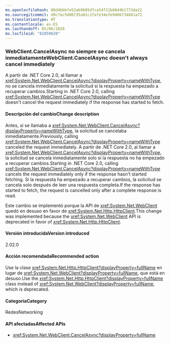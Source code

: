 ```yaml
---
ms.openlocfilehash: 80d4bbbfe52ab9685d7ca54f21b80d4b1773da22
ms.sourcegitcommit: d9c7ac5d06735a01c1fafe34efe9486734841a72
ms.translationtype: HT
ms.contentlocale: es-ES
ms.lasthandoff: 05/06/2020
ms.locfileid: "82859620"
---
```

### <a name="webclientcancelasync-doesnt-always-cancel-immediately"></a><span data-ttu-id="ec921-101">WebClient.CancelAsync no siempre se cancela inmediatamente</span><span class="sxs-lookup"><span data-stu-id="ec921-101">WebClient.CancelAsync doesn't always cancel immediately</span></span>

<span data-ttu-id="ec921-102">A partir de .NET Core 2.0, al llamar a <xref:System.Net.WebClient.CancelAsync?displayProperty=nameWithType>, no se cancela inmediatamente la solicitud si la respuesta ha empezado a recuperar cambios.</span><span class="sxs-lookup"><span data-stu-id="ec921-102">Starting in .NET Core 2.0, calling <xref:System.Net.WebClient.CancelAsync?displayProperty=nameWithType> doesn't cancel the request immediately if the response has started to fetch.</span></span>

#### <a name="change-description"></a><span data-ttu-id="ec921-103">Descripción del cambio</span><span class="sxs-lookup"><span data-stu-id="ec921-103">Change description</span></span>

<span data-ttu-id="ec921-104">Antes, si se llamaba a <xref:System.Net.WebClient.CancelAsync?displayProperty=nameWithType>, la solicitud se cancelaba inmediatamente.</span><span class="sxs-lookup"><span data-stu-id="ec921-104">Previously, calling <xref:System.Net.WebClient.CancelAsync?displayProperty=nameWithType> canceled the request immediately.</span></span> <span data-ttu-id="ec921-105">A partir de .NET Core 2.0, al llamar a <xref:System.Net.WebClient.CancelAsync?displayProperty=nameWithType>, la solicitud se cancela inmediatamente solo si la respuesta no ha empezado a recuperar cambios.</span><span class="sxs-lookup"><span data-stu-id="ec921-105">Starting in .NET Core 2.0, calling <xref:System.Net.WebClient.CancelAsync?displayProperty=nameWithType> cancels the request immediately only if the response hasn't started fetching.</span></span> <span data-ttu-id="ec921-106">Si la respuesta ha empezado a recuperar cambios, la solicitud se cancela solo después de leer una respuesta completa.</span><span class="sxs-lookup"><span data-stu-id="ec921-106">If the response has started to fetch, the request is cancelled only after a complete response is read.</span></span>

<span data-ttu-id="ec921-107">Este cambio se implementó porque la API de <xref:System.Net.WebClient> quedó en desuso en favor de <xref:System.Net.Http.HttpClient>.</span><span class="sxs-lookup"><span data-stu-id="ec921-107">This change was implemented because the <xref:System.Net.WebClient> API is deprecated in favor of <xref:System.Net.Http.HttpClient>.</span></span>

#### <a name="version-introduced"></a><span data-ttu-id="ec921-108">Versión introducida</span><span class="sxs-lookup"><span data-stu-id="ec921-108">Version introduced</span></span>

<span data-ttu-id="ec921-109">2.0</span><span class="sxs-lookup"><span data-stu-id="ec921-109">2.0</span></span>

#### <a name="recommended-action"></a><span data-ttu-id="ec921-110">Acción recomendada</span><span class="sxs-lookup"><span data-stu-id="ec921-110">Recommended action</span></span>

<span data-ttu-id="ec921-111">Use la clase <xref:System.Net.Http.HttpClient?displayProperty=fullName> en lugar de <xref:System.Net.WebClient?displayProperty=fullName>, que está en desuso.</span><span class="sxs-lookup"><span data-stu-id="ec921-111">Use the <xref:System.Net.Http.HttpClient?displayProperty=fullName> class instead of <xref:System.Net.WebClient?displayProperty=fullName>, which is deprecated.</span></span>

#### <a name="category"></a><span data-ttu-id="ec921-112">Categoría</span><span class="sxs-lookup"><span data-stu-id="ec921-112">Category</span></span>

<span data-ttu-id="ec921-113">Redes</span><span class="sxs-lookup"><span data-stu-id="ec921-113">Networking</span></span>

#### <a name="affected-apis"></a><span data-ttu-id="ec921-114">API afectadas</span><span class="sxs-lookup"><span data-stu-id="ec921-114">Affected APIs</span></span>

- <xref:System.Net.WebClient.CancelAsync?displayProperty=fullName>

<!--

#### Affected APIs

- `M:System.Net.WebClient.CancelAsync`

-->
